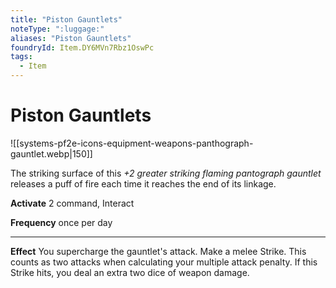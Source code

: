 ```yaml
---
title: "Piston Gauntlets"
noteType: ":luggage:"
aliases: "Piston Gauntlets"
foundryId: Item.DY6MVn7Rbz1OswPc
tags:
  - Item
---
```


# Piston Gauntlets
![[systems-pf2e-icons-equipment-weapons-panthograph-gauntlet.webp|150]]

The striking surface of this _+2 greater striking flaming pantograph gauntlet_ releases a puff of fire each time it reaches the end of its linkage.

**Activate** 2 command, Interact

**Frequency** once per day

* * *

**Effect** You supercharge the gauntlet's attack. Make a melee Strike. This counts as two attacks when calculating your multiple attack penalty. If this Strike hits, you deal an extra two dice of weapon damage.
